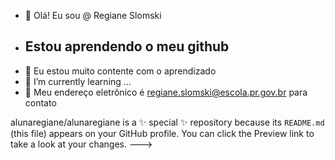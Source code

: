 - 👋 Olá! Eu sou @ Regiane Slomski 
- ## Estou  aprendendo o meu github
- 👀 Eu estou muito contente com o aprendizado
- 🌱 I’m currently learning ...
- 💞️ Meu endereço eletrônico é regiane.slomski@escola.pr.gov.br para contato

alunaregiane/alunaregiane is a ✨ special ✨ repository because its `README.md` (this file) appears on your GitHub profile.
You can click the Preview link to take a look at your changes.
--->
